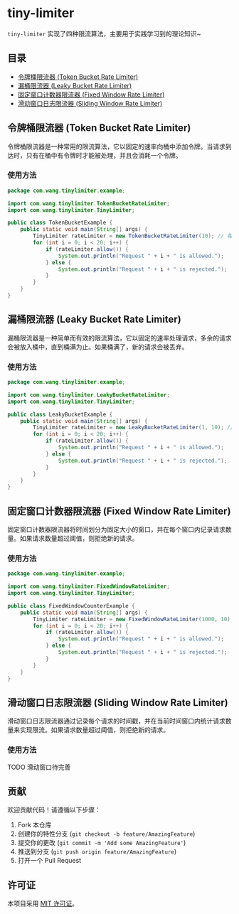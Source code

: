 # tiny-limiter

`tiny-limiter` 实现了四种限流算法，主要用于实践学习到的理论知识~

## 目录
- [令牌桶限流器 (Token Bucket Rate Limiter)](#令牌桶限流器-token-bucket-rate-limiter)
- [漏桶限流器 (Leaky Bucket Rate Limiter)](#漏桶限流器-leaky-bucket-rate-limiter)
- [固定窗口计数器限流器 (Fixed Window Rate Limiter)](#固定窗口计数器限流器-fixed-window-rate-limiter)
- [滑动窗口日志限流器 (Sliding Window Rate Limiter)](#滑动窗口日志限流器-sliding-window-rate-limiter)


## 令牌桶限流器 (Token Bucket Rate Limiter)

令牌桶限流器是一种常用的限流算法，它以固定的速率向桶中添加令牌。当请求到达时，只有在桶中有令牌时才能被处理，并且会消耗一个令牌。

### 使用方法
```java
package com.wang.tinylimiter.example;

import com.wang.tinylimiter.TokenBucketRateLimiter;
import com.wang.tinylimiter.TinyLimiter;

public class TokenBucketExample {
    public static void main(String[] args) {
        TinyLimiter rateLimiter = new TokenBucketRateLimiter(10); // 每秒生成10个令牌
        for (int i = 0; i < 20; i++) {
            if (rateLimiter.allow()) {
                System.out.println("Request " + i + " is allowed.");
            } else {
                System.out.println("Request " + i + " is rejected.");
            }
        }
    }
}

```

## 漏桶限流器 (Leaky Bucket Rate Limiter)

漏桶限流器是一种简单而有效的限流算法，它以固定的速率处理请求，多余的请求会被放入桶中，直到桶满为止。如果桶满了，新的请求会被丢弃。

### 使用方法
```java
package com.wang.tinylimiter.example;

import com.wang.tinylimiter.LeakyBucketRateLimiter;
import com.wang.tinylimiter.TinyLimiter;

public class LeakyBucketExample {
    public static void main(String[] args) {
        TinyLimiter rateLimiter = new LeakyBucketRateLimiter(1, 10); // 每秒漏水速率1，桶的最大容量为10
        for (int i = 0; i < 20; i++) {
            if (rateLimiter.allow()) {
                System.out.println("Request " + i + " is allowed.");
            } else {
                System.out.println("Request " + i + " is rejected.");
            }
        }
    }
}

```

## 固定窗口计数器限流器 (Fixed Window Rate Limiter)

固定窗口计数器限流器将时间划分为固定大小的窗口，并在每个窗口内记录请求数量。如果请求数量超过阈值，则拒绝新的请求。

### 使用方法
```java
package com.wang.tinylimiter.example;

import com.wang.tinylimiter.FixedWindowRateLimiter;
import com.wang.tinylimiter.TinyLimiter;

public class FixedWindowCounterExample {
    public static void main(String[] args) {
        TinyLimiter rateLimiter = new FixedWindowRateLimiter(1000, 10); // 每秒允许10个请求， 1000 即 1s
        for (int i = 0; i < 20; i++) {
            if (rateLimiter.allow()) {
                System.out.println("Request " + i + " is allowed.");
            } else {
                System.out.println("Request " + i + " is rejected.");
            }
        }
    }
}

```


## 滑动窗口日志限流器 (Sliding Window Rate Limiter)

滑动窗口日志限流器通过记录每个请求的时间戳，并在当前时间窗口内统计请求数量来实现限流。如果请求数量超过阈值，则拒绝新的请求。

### 使用方法
TODO 滑动窗口待完善


## 贡献
欢迎贡献代码！请遵循以下步骤：

1. Fork 本仓库
2. 创建你的特性分支 (`git checkout -b feature/AmazingFeature`)
3. 提交你的更改 (`git commit -m 'Add some AmazingFeature'`)
4. 推送到分支 (`git push origin feature/AmazingFeature`)
5. 打开一个 Pull Request

## 许可证

本项目采用 [MIT 许可证](LICENSE)。
